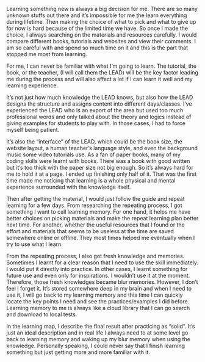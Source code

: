 

Learning something new is always a big decision for me. There are so many unknown stuffs out there and it’s impossible for me the learn everything during lifetime. Then making the choice of what to pick and what to give up for now is hard because of the limited time we have. So once I made the choice, I always searching on the materials and resources carefully. I would compare different books, tutorials and websites and view their comments. I am so careful with and spend so much time on it and this is the part that stopped me most from learning.

For me, I can never be familiar with what I’m going to learn. The tutorial, the book, or the teacher, (I will call them the LEAD) will be the key factor leading me during the process and will also affect a lot if I can learn it well and my learning experience. 

It’s not just how much knowledge the LEAD knows, but also how the LEAD designs the structure and assigns content into different days/classes. I’ve experienced the LEAD who is an export of the area but used too much professional words and only talked about the theory and logics instead of giving examples for students to play with. In those cases, I had to force myself being patient. 

It’s also the “interface” of the LEAD, which could be the book size, the website layout, a human teacher’s language style, and even the background music some video tutorials use. As a fan of paper books, many of my coding skills were learnt with books. There was a book with good written but it’s too thick with the paper size not big enough. So it’s always hard for me to hold it at a page. I ended up finishing only half of it.  That was the first time made me noticing that learning is a whole physical and mental experience surrounded with the knowledge itself. 


Then after getting the material, I would just follow the guide and repeat learning for a few days. From researching the repeating process, I got something I want to call learning memory. For one hand, it helps me have better choices on picking materials and make the repeat learning plan better next time. For another, whether the useful resources that I found or the effort and materials that seems to be useless at the time are saved somewhere online or offline. They most times helped me eventually when I try to use what I learn. 

From the repeating process, I also got fresh knowledge and memories. Sometimes I learnt for a clear reason that I need to use the skill immediately. I would put it directly into practice. In other cases, I learnt something for future use and even only for inspirations. I wouldn’t use it at the moment. Therefore, those fresh knowledges became blur memories. However, I don’t feel I forget it. It’s stored somewhere deep in my brain and when I need to use it, I will go back to my learning memory and this time I can quickly locate the key points I need and see the practices/examples I did before. Learning memory to me is always like a cloud library that I can go search and download to local tests. 

In the learning map, I describe the final result after practicing as “solid”. It’s just an ideal description and in real life I always need to at some level go back to learning memory and waking up my blur memory when using the knowledge. Personally speaking, I could never say that I finish learning something but just getting more and more familiar with it. 

